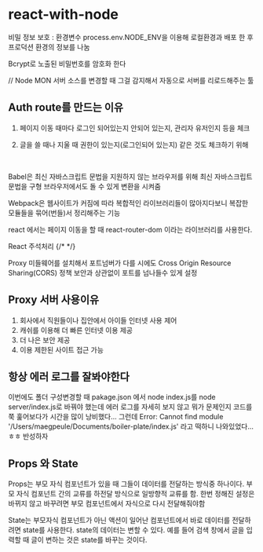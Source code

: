 # react-with-node

비밀 정보 보호 : 환경변수 process.env.NODE_ENV을 이용해
로컬환경과 배포 한 후 프로덕션 환경의 정보를 나눔

Bcrypt로 노출된 비밀번호를 암호화 한다

// Node MON 서버 소스를 변경할 때 그걸 감지해서 자동으로 서버를 리로드해주는 툴

## Auth route를 만드는 이유

1. 페이지 이동 때마다 로그인 되어있는지 안되어 있는지, 관리자 유저인지 등을 체크

2. 글을 쓸 때나 지울 때 권한이 있는지(로그인되어 있는지) 같은 것도 체크하기 위해

<br />

Babel은 최신 자바스크립트 문법을 지원하지 않는 브라우저를 위해 최신 자바스크립트 문법을 구형 브라우저에서도 돌 수 있게 변환을 시켜줌

Webpack은 웹사이트가 커짐에 따라 복합적인 라이브러리들이 많아지다보니 복잡한 모듈들을 묶어(번들)서 정리해주는 기능

react 에서는 페이지 이동을 할 때 react-router-dom 이라는 라이브러리를 사용한다.

React 주석처리 {/\* \*/}

Proxy 미들웨어를 설치해서 포트넘버가 다를 시에도 Cross Origin Resource Sharing(CORS) 정책 보안과 상관없이 포트를 넘나들수 있게 설정

## Proxy 서버 사용이유

1. 회사에서 직원들이나 집안에서 아이들 인터넷 사용 제어
2. 캐쉬를 이용해 더 빠른 인터넷 이용 제공
3. 더 나은 보안 제공
4. 이용 제한된 사이트 접근 가능

## 항상 에러 로그를 잘봐야한다

이번에도 폴더 구성변경할 때 pakage.json 에서 node index.js를 node server/index.js로 바꿔야 했는데 에러 로그를 자세히 보지 않고 뭐가 문제인지 코드를 쭉 훑어보다가 시간을 많이 낭비했다...
그런데 Error: Cannot find module '/Users/maegpeule/Documents/boiler-plate/index.js' 라고 떡하니 나와있었다...ㅎㅎ 반성하자

## Props 와 State

Props는 부모 자식 컴포넌트가 있을 때 그들이 데이터를 전달하는 방식중 하나이다.
부모 자식 컴포넌트 간의 교류를 하전달 방식으로 일방향적 교류를 함.
한번 정해진 설정은 바뀌지 않고 바꾸려면 부모 컴포넌트에서 자식으로 다시 전달해줘야함

State는 부모자식 컴포넌트가 아닌 액션이 일어난 컴포넌트에서 바로 데이터를 전달하려면 state를 사용한다.
state의 데이터는 변할 수 있다.
예를 들어 검색 창에서 글을 입력할 때 글이 변하는 것은 state를 바꾸는 것이다.
